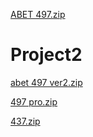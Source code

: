 [ABET 497.zip](https://github.com/abo7md3/Project2/files/7436503/ABET.497.zip)

# Project2

[abet 497 ver2.zip](https://github.com/abo7md3/Project2/files/7451734/abet.497.ver2.zip)

[497 pro.zip](https://github.com/abo7md3/Project2/files/7575581/497.pro.zip)

[437.zip](https://github.com/abo7md3/Project2/files/7614471/437.zip)

